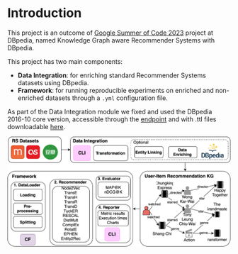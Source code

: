 # Introduction

This project is an outcome of [Google Summer of Code 2023](https://summerofcode.withgoogle.com/programs/2023/projects/3NTZTLYb)
project at DBpedia, named Knowledge Graph aware Recommender Systems with DBpedia.

This project has two main components:

- **Data Integration**: for enriching standard Recommender Systems datasets using DBpedia.
- **Framework**: for running reproducible experiments on enriched and non-enriched datasets through a `.yml`  configuration file.

As part of the Data Integration module we fixed and used the DBpedia 2016-10 core version, accessible through the [endpoint](http://141.57.8.18:8895/sparql/) and with .ttl files downloadable  [here](http://141.57.8.18:8989/).


![project pipeline](../imgs/framework.svg)
